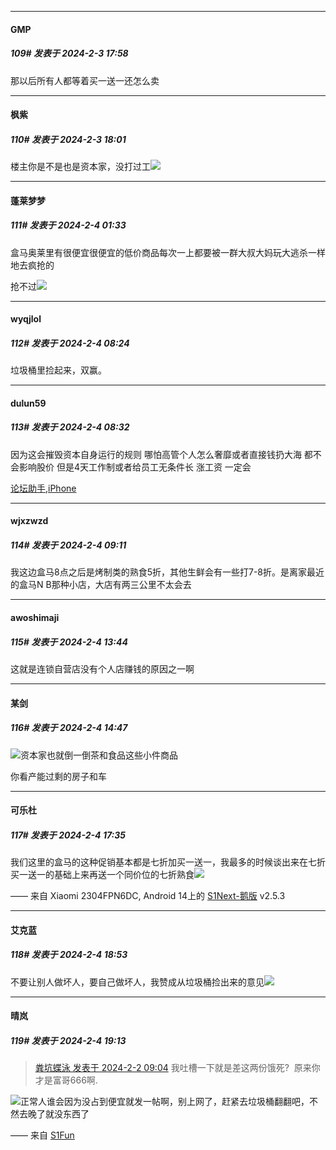 
*****

####  GMP  
##### 109#       发表于 2024-2-3 17:58

那以后所有人都等着买一送一还怎么卖

*****

####  枫紫  
##### 110#       发表于 2024-2-3 18:01

楼主你是不是也是资本家，没打过工<img src="https://static.saraba1st.com/image/smiley/face2017/020.png" referrerpolicy="no-referrer">


*****

####  蓬莱梦梦  
##### 111#       发表于 2024-2-4 01:33

盒马奥莱里有很便宜很便宜的低价商品每次一上都要被一群大叔大妈玩大逃杀一样地去疯抢的

抢不过<img src="https://static.saraba1st.com/image/smiley/face2017/152.png" referrerpolicy="no-referrer">


*****

####  wyqjlol  
##### 112#       发表于 2024-2-4 08:24

垃圾桶里捡起来，双赢。

*****

####  dulun59  
##### 113#       发表于 2024-2-4 08:32

因为这会摧毁资本自身运行的规则 哪怕高管个人怎么奢靡或者直接钱扔大海 都不会影响股价 但是4天工作制或者给员工无条件长
涨工资 一定会

[论坛助手,iPhone](https://bbs.saraba1st.com/2b/forum.php?mod=viewthread&amp;tid=2029836)


*****

####  wjxzwzd  
##### 114#       发表于 2024-2-4 09:11

我这边盒马8点之后是烤制类的熟食5折，其他生鲜会有一些打7-8折。是离家最近的盒马N B那种小店，大店有两三公里不太会去


*****

####  awoshimaji  
##### 115#       发表于 2024-2-4 13:44

这就是连锁自营店没有个人店赚钱的原因之一啊


*****

####  某剑  
##### 116#       发表于 2024-2-4 14:47

<img src="https://static.saraba1st.com/image/smiley/face2017/034.png" referrerpolicy="no-referrer">资本家也就倒一倒茶和食品这些小件商品

你看产能过剩的房子和车


*****

####  可乐杜  
##### 117#       发表于 2024-2-4 17:35

我们这里的盒马的这种促销基本都是七折加买一送一，我最多的时候谈出来在七折买一送一的基础上来再送一个同价位的七折熟食<img src="https://static.saraba1st.com/image/smiley/face2017/068.png" referrerpolicy="no-referrer">

—— 来自 Xiaomi 2304FPN6DC, Android 14上的 [S1Next-鹅版](https://github.com/ykrank/S1-Next/releases) v2.5.3


*****

####  艾克蓝  
##### 118#       发表于 2024-2-4 18:53

不要让别人做坏人，要自己做坏人，我赞成从垃圾桶捡出来的意见<img src="https://static.saraba1st.com/image/smiley/face2017/067.png" referrerpolicy="no-referrer">


*****

####  晴岚  
##### 119#       发表于 2024-2-4 19:13

<blockquote><a href="httphttps://bbs.saraba1st.com/2b/forum.php?mod=redirect&amp;goto=findpost&amp;pid=63860962&amp;ptid=2170348" target="_blank">粪坑蝶泳 发表于 2024-2-2 09:04</a>
我吐槽一下就是差这两份饿死?  原来你才是富哥666啊.</blockquote>
<img src="https://static.saraba1st.com/image/smiley/face2017/037.png" referrerpolicy="no-referrer">正常人谁会因为没占到便宜就发一帖啊，别上网了，赶紧去垃圾桶翻翻吧，不然去晚了就没东西了

—— 来自 [S1Fun](https://s1fun.koalcat.com)

